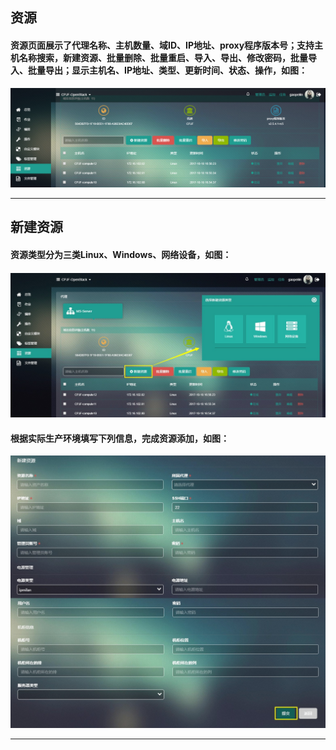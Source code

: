 ## 资源

#### 资源页面展示了代理名称、主机数量、域ID、IP地址、proxy程序版本号；支持主机名称搜索，新建资源、批量删除、批量重启、导入、导出、修改密码，批量导入、批量导出；显示主机名、IP地址、类型、更新时间、状态、操作，如图：

![](/assets/资源.png)

---

## 新建资源

#### 资源类型分为三类Linux、Windows、网络设备，如图：

#### ![](/assets/新建资源.jpg)

#### 根据实际生产环境填写下列信息，完成资源添加，如图：

![](/assets/新建资源2.jpg)

---

